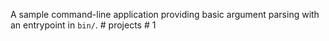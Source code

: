 A sample command-line application providing basic argument parsing with an entrypoint in `bin/`.
#   p r o j e c t s  
 #   1  
 